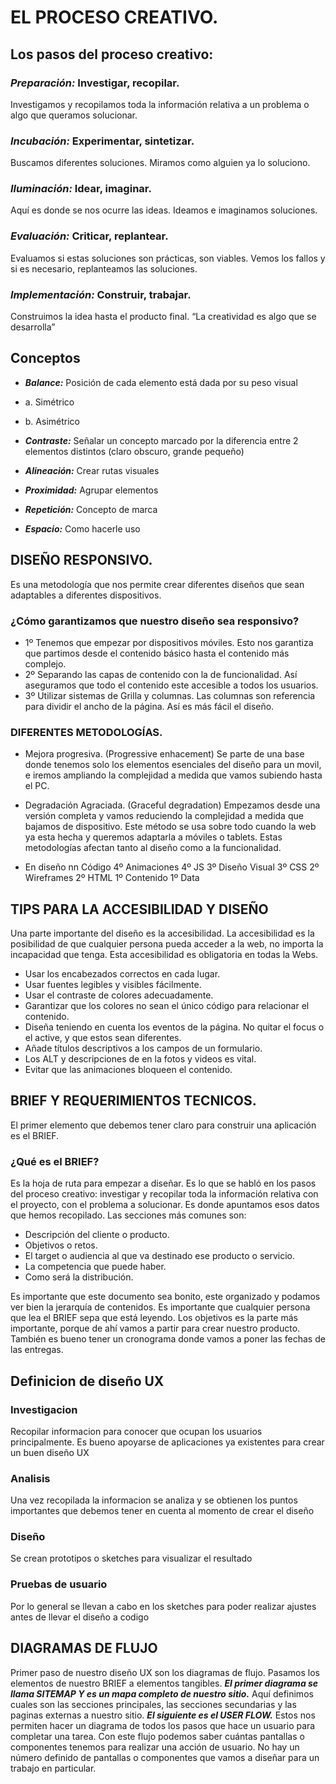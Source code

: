# EL PROCESO CREATIVO.
## Los pasos del proceso creativo:

### ***Preparación:*** Investigar, recopilar.
Investigamos y recopilamos toda la información relativa a un problema o algo que queramos solucionar.
### ***Incubación:*** Experimentar, sintetizar.
Buscamos diferentes soluciones. Miramos como alguien ya lo soluciono.
### ***Iluminación:*** Idear, imaginar.
Aquí es donde se nos ocurre las ideas. Ideamos e imaginamos soluciones.
### ***Evaluación:*** Criticar, replantear.
Evaluamos si estas soluciones son prácticas, son viables. Vemos los fallos y si es necesario, replanteamos las soluciones.
### ***Implementación:*** Construir, trabajar.
Construimos la idea hasta el producto final.
“La creatividad es algo que se desarrolla”

## Conceptos

* ***Balance:*** Posición de cada elemento está dada por su peso visual
* a. Simétrico
* b. Asimétrico

* ***Contraste:*** Señalar un concepto marcado por la diferencia entre 2 elementos distintos (claro obscuro, grande pequeño)
* ***Alineación:*** Crear rutas visuales
* ***Proximidad:*** Agrupar elementos
* ***Repetición:*** Concepto de marca
* ***Espacio:*** Como hacerle uso

## DISEÑO RESPONSIVO.
Es una metodología que nos permite crear diferentes diseños que sean adaptables a diferentes dispositivos.
### ¿Cómo garantizamos que nuestro diseño sea responsivo?
* 1º Tenemos que empezar por dispositivos móviles. 
Esto nos garantiza que partimos desde el contenido básico hasta el contenido más complejo.
* 2º Separando las capas de contenido con la de funcionalidad. 
Así aseguramos que todo el contenido este accesible a todos los usuarios.
* 3º Utilizar sistemas de Grilla y columnas. 
Las columnas son referencia para dividir el ancho de la página. Así es más fácil el diseño.
### DIFERENTES METODOLOGÍAS.
* Mejora progresiva. (Progressive enhacement) 
Se parte de una base donde tenemos solo los elementos esenciales del diseño para un movil, e iremos ampliando la complejidad a medida que vamos subiendo hasta el PC.
* Degradación Agraciada. (Graceful degradation) 
Empezamos desde una versión completa y vamos reduciendo la complejidad a medida que bajamos de dispositivo.
Este método se usa sobre todo cuando la web ya esta hecha y queremos adaptarla a móviles o tablets.
Estas metodologías afectan tanto al diseño como a la funcionalidad.

* En diseño nn Código
 4º Animaciones 4º JS
3º Diseño Visual 3º CSS
2º Wireframes 2º HTML
1º Contenido 1º Data

## TIPS PARA LA ACCESIBILIDAD Y DISEÑO
Una parte importante del diseño es la accesibilidad. La accesibilidad es la posibilidad de que cualquier persona pueda acceder a la web, no importa la incapacidad que tenga. Esta accesibilidad es obligatoria en todas la Webs.

* Usar los encabezados correctos en cada lugar.
* Usar fuentes legibles y visibles fácilmente.
* Usar el contraste de colores adecuadamente.
* Garantizar que los colores no sean el único código para relacionar el contenido.
* Diseña teniendo en cuenta los eventos de la página. No quitar el focus o el active, y que estos sean diferentes.
* Añade títulos descriptivos a los campos de un formulario.
* Los ALT y descripciones de en la fotos y videos es vital.
* Evitar que las animaciones bloqueen el contenido.

## BRIEF Y REQUERIMIENTOS TECNICOS.

El primer elemento que debemos tener claro para construir una aplicación es el BRIEF.
### ¿Qué es el BRIEF? 
Es la hoja de ruta para empezar a diseñar. Es lo que se habló en los pasos del proceso creativo: investigar y recopilar toda la información relativa con el proyecto, con el problema a solucionar. Es donde apuntamos esos datos que hemos recopilado.
Las secciones más comunes son:

* Descripción del cliente o producto.
* Objetivos o retos.
* El target o audiencia al que va destinado ese producto o servicio.
* La competencia que puede haber.
* Como será la distribución.

Es importante que este documento sea bonito, este organizado y podamos ver bien la jerarquía de contenidos.
Es importante que cualquier persona que lea el BRIEF sepa que está leyendo.
Los objetivos es la parte más importante, porque de ahí vamos a partir para crear nuestro producto.
También es bueno tener un cronograma donde vamos a poner las fechas de las entregas.

## Definicion de diseño UX

### Investigacion  
Recopilar informacion para conocer que ocupan los usuarios principalmente. Es bueno apoyarse de aplicaciones ya existentes para crear un buen diseño UX
### Analisis 
Una vez recopilada la informacion se analiza y se obtienen los puntos importantes que debemos tener en cuenta al momento de crear el diseño
### Diseño 
Se crean prototipos o sketches para visualizar el resultado
### Pruebas de usuario 
Por lo general se llevan a cabo en los sketches para poder realizar ajustes antes de llevar el diseño a codigo

## DIAGRAMAS DE FLUJO

Primer paso de nuestro diseño UX son los diagramas de flujo.
Pasamos los elementos de nuestro BRIEF a elementos tangibles.
***El primer diagrama se llama SITEMAP Y es un mapa completo de nuestro sitio.*** 
Aquí definimos cuales son las secciones principales, las secciones secundarias y las paginas externas a nuestro sitio.
***El siguiente es el USER FLOW.*** 
Estos nos permiten hacer un diagrama de todos los pasos que hace un usuario para completar una tarea. Con este flujo podemos saber cuántas pantallas o componentes tenemos para realizar una acción de usuario.
No hay un número definido de pantallas o componentes que vamos a diseñar para un trabajo en particular.